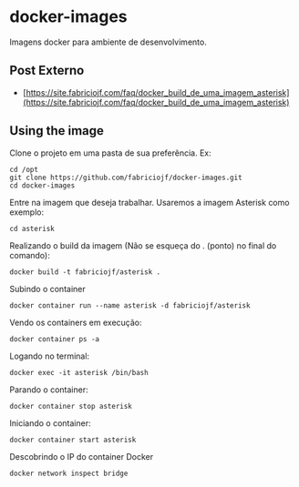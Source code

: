 # docker-images

Imagens docker para ambiente de desenvolvimento.

## Post Externo

* [https://site.fabriciojf.com/faq/docker_build_de_uma_imagem_asterisk](https://site.fabriciojf.com/faq/docker_build_de_uma_imagem_asterisk)

## Using the image

Clone o projeto em uma pasta de sua preferência. Ex:

```console
cd /opt
git clone https://github.com/fabriciojf/docker-images.git
cd docker-images
```

Entre na imagem que deseja trabalhar. Usaremos a imagem Asterisk como exemplo:

```console
cd asterisk
```

Realizando o build da imagem (Não se esqueça do . (ponto) no final do comando):

```console
docker build -t fabriciojf/asterisk .
```

Subindo o container

```console
docker container run --name asterisk -d fabriciojf/asterisk
```

Vendo os containers em execução:

```console
docker container ps -a
```

Logando no terminal:

```console
docker exec -it asterisk /bin/bash
```

Parando o container:

```console
docker container stop asterisk
```

Iniciando o container:

```console
docker container start asterisk
```

Descobrindo o IP do container Docker

```console
docker network inspect bridge
```
